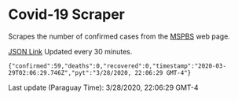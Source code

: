 # Covid-19 Scraper

Scrapes the number of confirmed cases from the [MSPBS](https://www.mspbs.gov.py/covid-19.php) web page.

[JSON Link](https://jmayalag.github.io/covid19-scrape/cases.json)
Updated every 30 minutes.
```
{"confirmed":59,"deaths":0,"recovered":0,"timestamp":"2020-03-29T02:06:29.746Z","pyt":"3/28/2020, 22:06:29 GMT-4"}
```
Last update (Paraguay Time): 3/28/2020, 22:06:29 GMT-4